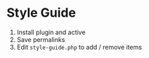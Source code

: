 # Style Guide

1. Install plugin and active
2. Save permalinks
3. Edit ```style-guide.php``` to add / remove items